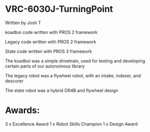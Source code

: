 # VRC-6030J-TurningPoint

Written by Josh T

koadboi code written with PROS 2 framework

Legacy code written with PROS 2 framework

State code written with PROS 3 framework

The koadboi was a simple drivetrain, used for testing and developing certain parts of our autonomous library

The legacy robot was a flywheel robot, with an intake, indexer, and descorer

The state robot was a hybrid DR4B and flywheel design

# Awards:
3 x Excellence Award
1 x Robot Skills Champion
1 x Design Award

